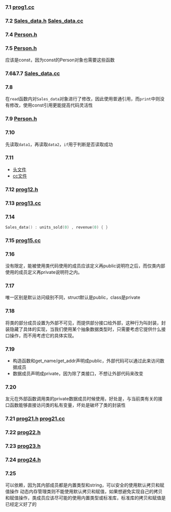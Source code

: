 ### 7.1 [prog1.cc](prog1.cc)

### 7.2 [Sales_data.h](Sales_data.h) [Sales_data.cc](Sales_data.cc)

### 7.4 [Person.h](Person.h)

### 7.5 [Person.h](Person.h)
应该是const，因为const的Person对象也需要这些函数

### 7.6&7.7 [Sales_data.cc](Sales_data.cc)

### 7.8
在`read`函数内对`Sales_data`对象进行了修改，因此使用普通引用，而`print`中则没有修改，使用const引用更能提高代码灵活性

### 7.9 [Person.h](Person.h)

### 7.10
先读取`data1`，再读取`data2`，`if`用于判断是否读取成功

### 7.11
- [头文件](prog11.h)
- [cc文件](prog11.cc)

### 7.12 [prog12.h](prog12.h)

### 7.13 [prog13.cc](prog13.cc)

### 7.14
```c++
Sales_data() : units_sold(0) , revenue(0) { }
```

### 7.15 [prog15.cc](prog15.cc)

### 7.16
没有限定，能被使用类代码使用的成员应该定义再public说明符之后，而仅类内部使用的成员定义再private说明符之内。

### 7.17
唯一区别是默认访问级别不同，struct默认是public，class是private

### 7.18
将类的部分成员设置为外部不可见，而提供部分接口给外部，这种行为叫封装，封装隐藏了具体的实现，当我们使用某个抽象数据类型时，只需要考虑它提供什么接口操作，而不用考虑它的具体实现。

### 7.19
- 构造函数和get_name/get_addr声明成public，外部代码可以通过此来访问数据成员
- 数据成员声明成private，因为除了类接口，不想让外部代码来改变

### 7.20
友元在外部函数调用类的private数据成员时候使用，好处是，与当前类有关的接口函数能够直接访问类的私有变量，坏处是破坏了类的封装性

### 7.21 [prog21.h](prog21.h) [prog21.cc](prog21.cc)

### 7.22 [prog22.h](prog22.h)

### 7.23 [prog23.h](prog23.h)

### 7.24 [prog24.h](prog24.h)

### 7.25
可以依赖，因为其内部成员都是内置类型和string，可以安全的使用默认拷贝和赋值操作
动态内存管理类则不能使用默认拷贝和赋值，如果想避免实现自己的拷贝和赋值操作，类成员应该尽可能的使用内置类型或标准库，标准库的拷贝和赋值是已经定义好了的